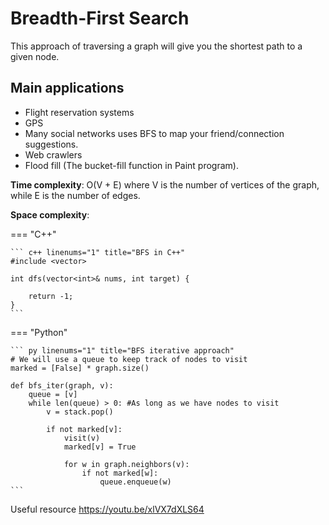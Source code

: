 # Breadth-First Search
This approach of traversing a graph will give you the shortest path to a given node. 


## Main applications
* Flight reservation systems
* GPS
* Many social networks uses BFS to map your friend/connection suggestions. 
* Web crawlers
* Flood fill (The bucket-fill function in Paint program). 

**Time complexity**: O(V + E) where V is the number of vertices of the graph, while E is the number of edges.

**Space complexity**: 

=== "C++"

    ``` c++ linenums="1" title="BFS in C++"
    #include <vector>

    int dfs(vector<int>& nums, int target) {

        return -1;
    }
    ```

=== "Python"

    ``` py linenums="1" title="BFS iterative approach"
    # We will use a queue to keep track of nodes to visit
    marked = [False] * graph.size()

    def bfs_iter(graph, v):
        queue = [v]
        while len(queue) > 0: #As long as we have nodes to visit
            v = stack.pop()

            if not marked[v]:
                visit(v)
                marked[v] = True

                for w in graph.neighbors(v):
                    if not marked[w]:
                        queue.enqueue(w)
    ```

Useful resource https://youtu.be/xlVX7dXLS64